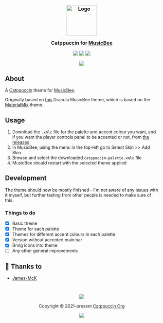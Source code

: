 <h3 align="center">
	<img src="https://raw.githubusercontent.com/catppuccin/catppuccin/main/assets/logos/exports/1544x1544_circle.png" width="100" alt="Logo"/><br/>
	<img src="https://raw.githubusercontent.com/catppuccin/catppuccin/main/assets/misc/transparent.png" height="30" width="0px"/>
	Catppuccin for <a href="https://getmusicbee.com/">MusicBee</a>
	<img src="https://raw.githubusercontent.com/catppuccin/catppuccin/main/assets/misc/transparent.png" height="30" width="0px"/>
</h3>

<p align="center">
	<a href="https://github.com/catppuccin/musicbee/stargazers"><img src="https://img.shields.io/github/stars/catppuccin/musicbee?colorA=363a4f&colorB=b7bdf8&style=for-the-badge"></a>
	<a href="https://github.com/catppuccin/musicbee/issues"><img src="https://img.shields.io/github/issues/catppuccin/musicbee?colorA=363a4f&colorB=f5a97f&style=for-the-badge"></a>
	<a href="https://github.com/catppuccin/musicbee/contributors"><img src="https://img.shields.io/github/contributors/catppuccin/musicbee?colorA=363a4f&colorB=a6da95&style=for-the-badge"></a>
</p>

<p align="center">
  <img src="https://github.com/catppuccin/musicbee/blob/main/assets/screenshot.webp"/>
</p>

## About

A [Catppuccin](https://github.com/catppuccin/catppuccin) theme for [MusicBee](https://getmusicbee.com/).

Originally based on [this](https://github.com/dracula/musicbee) Dracula MusicBee theme, which is based on the [MaterialMix](https://getmusicbee.com/addons/skins/203/materialmix-hidpi-supported/) theme.

## Usage

1. Download the `.xmlc` file for the palette and accent colour you want, and if you want the player controls panel to be accented or not, from [the releases](https://github.com/catppuccin/musicbee/releases/latest)
2. In MusicBee, using the menu in the top-left go to Select Skin >> Add Skin
3. Browse and select the downloaded `catppuccin-palette.xmlc` file
4. MusicBee should restart with the selected theme applied

## Development

The theme should now be mostly finished - I'm not aware of any issues with it myself, but further testing from other people is needed to make sure of this.

### Things to do

-   [x] Basic theme
-   [x] Theme for each palette
-   [x] Themes for different accent colours in each palette
-   [x] Version without accented main bar
-   [x] Bring icons into theme
-   [ ] Any other general improvements

## 💝 Thanks to

-   [James-McK](https://github.com/James-McK)

&nbsp;

<p align="center">
	<img src="https://raw.githubusercontent.com/catppuccin/catppuccin/main/assets/footers/gray0_ctp_on_line.svg?sanitize=true" />
</p>

<p align="center">
	Copyright &copy; 2021-present <a href="https://github.com/catppuccin" target="_blank">Catppuccin Org</a>
</p>

<p align="center">
	<a href="https://github.com/catppuccin/catppuccin/blob/main/LICENSE"><img src="https://img.shields.io/static/v1.svg?style=for-the-badge&label=License&message=MIT&logoColor=d9e0ee&colorA=363a4f&colorB=b7bdf8"/></a>
</p>
